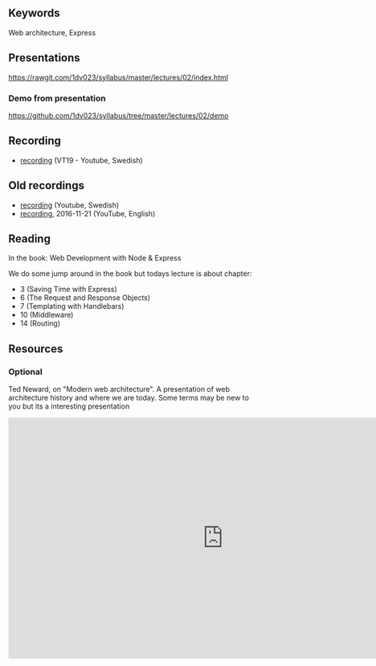 ## Keywords

Web architecture, Express

## Presentations

https://rawgit.com/1dv023/syllabus/master/lectures/02/index.html

### Demo from presentation

https://github.com/1dv023/syllabus/tree/master/lectures/02/demo

## Recording
* [recording](https://youtu.be/jO-ijMblG3Y?t=662) (VT19 - Youtube, Swedish)

## Old recordings
* [recording](https://youtu.be/knRFMt4Srl8?list=PLWl8eY9vSb6j4JpgW9_ZAVmfd-z9qkORK) (Youtube, Swedish)
* [recording](https://youtu.be/YQJEIkPCQVI), 2016-11-21 (YouTube, English)
 
## Reading

In the book: Web Development with Node & Express

We do some jump around in the book but todays lecture is about chapter: 

* 3 (Saving Time with Express)
* 6 (The Request and Response Objects)
* 7 (Templating with Handlebars)
* 10 (Middleware)
* 14 (Routing)

## Resources

### Optional

Ted Neward, on "Modern web architecture". A presentation of web architecture history and where we are today.
Some terms may be new to you but its a interesting presentation
<iframe width="854" height="480" src="https://www.youtube.com/embed/7ujN5hwhfrs" frameborder="0" allowfullscreen></iframe>
